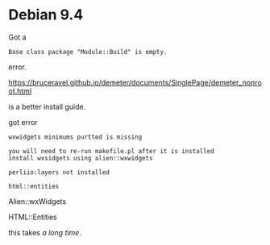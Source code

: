 
# Debian 9.4

Got a 

```
Base class package "Module::Build" is empty.
```
error.

https://bruceravel.github.io/demeter/documents/SinglePage/demeter_nonroot.html 

is a better install guide.



got error 

```
wxwidgets minimums purtted is missing

you will need to re-run makefile.pl after it is installed
install wxsidgets using alien::wxwidgets

perliio:layers not installed

html::entities
```
Alien::wxWidgets

HTML::Entities


this takes *a long time*.

